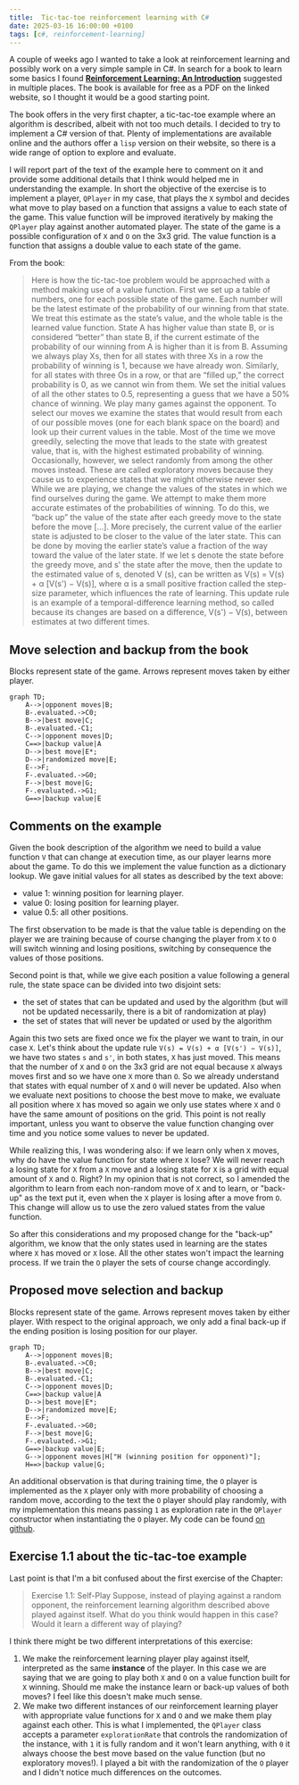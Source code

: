 ```yaml
---
title:  Tic-tac-toe reinforcement learning with C#
date: 2025-03-16 16:00:00 +0100
tags: [c#, reinforcement-learning]
---
```


A couple of weeks ago I wanted to take a look at reinforcement learning and possibly work on a very simple sample in C#. In search for a book to learn some basics I found [**Reinforcement Learning: An Introduction**](http://incompleteideas.net/book/the-book-2nd.html) suggested in multiple places. The book is available for free as a PDF on the linked website, so I thought it would be a good starting point.

The book offers in the very first chapter, a tic-tac-toe example where an algorithm is described, albeit with not too much details. I decided to try to implement a C# version of that. Plenty of implementations are available online and the authors offer a `lisp` version on their website, so there is a wide range of option to explore and evaluate.

<!-- truncate -->

I will report part of the text of the example here to comment on it and provide some additional details that I think would helped me in understanding the example. In short the objective of the exercise is to implement a player, `QPlayer` in my case, that plays the `X` symbol and decides what move to play based on a function that assigns a value to each state of the game. This value function will be improved iteratively by making the `QPlayer` play against another automated player. The state of the game is a possible configuration of `X` and `O` on the 3x3 grid. The value function is a function that assigns a double value to each state of the game.

From the book:

> Here is how the tic-tac-toe problem would be approached with a method
making use of a value function. First we set up a table of numbers, one for
each possible state of the game. Each number will be the latest estimate of
the probability of our winning from that state. We treat this estimate as the
state’s value, and the whole table is the learned value function. State A has
higher value than state B, or is considered “better” than state B, if the current
estimate of the probability of our winning from A is higher than it is from B.
Assuming we always play Xs, then for all states with three Xs in a row the
probability of winning is 1, because we have already won. Similarly, for all
states with three Os in a row, or that are “filled up,” the correct probability
is 0, as we cannot win from them. We set the initial values of all the other
states to 0.5, representing a guess that we have a 50% chance of winning.
We play many games against the opponent. To select our moves we examine
the states that would result from each of our possible moves (one for each blank
space on the board) and look up their current values in the table. Most of the
time we move greedily, selecting the move that leads to the state with greatest
value, that is, with the highest estimated probability of winning. Occasionally,
however, we select randomly from among the other moves instead. These are
called exploratory moves because they cause us to experience states that we
might otherwise never see.
While we are playing, we change the values of the states in which we find
ourselves during the game. We attempt to make them more accurate estimates
of the probabilities of winning. To do this, we “back up” the value of the state
after each greedy move to the state before the move [...]. More precisely, the current value of the earlier state is adjusted
to be closer to the value of the later state. This can be done by moving the
earlier state’s value a fraction of the way toward the value of the later state.
If we let s denote the state before the greedy move, and s' the state after
the move, then the update to the estimated value of s, denoted V (s), can be
written as
V(s) = V(s) + α [V(s') − V(s)],
where α is a small positive fraction called the step-size parameter, which influences the rate of learning. This update rule is an example of a temporal-difference learning method, so called because its changes are based on a difference, V(s') − V(s), between estimates at two different times.

## Move selection and backup from the book
Blocks represent state of the game. Arrows represent moves taken by either player.
```mermaid
graph TD;
    A-->|opponent moves|B;
    B-.evaluated.->C0;
    B-->|best move|C;
    B-.evaluated.-C1;
    C-->|opponent moves|D;
    C==>|backup value|A
    D-->|best move|E*;
    D-->|randomized move|E;
    E-->F;
    F-.evaluated.->G0;
    F-->|best move|G;
    F-.evaluated.->G1;
    G==>|backup value|E
```

## Comments on the example

Given the book description of the algorithm we need to build a value function `V` that can change at execution time, as our player learns more about the game. To do this we implement the value function as a dictionary lookup. We gave initial values for all states as described by the text above:
- value 1: winning position for learning player.
- value 0: losing position for learning player.
- value 0.5: all other positions.

The first observation to be made is that the value table is depending on the player we are training because of course changing the player from `X` to `O` will switch winning and losing positions, switching by consequence the values of those positions.

Second point is that, while we give each position a value following a general rule, the state space can be divided into two disjoint sets:
- the set of states that can be updated and used by the algorithm (but will not be updated necessarily, there is a bit of randomization at play)
- the set of states that will never be updated or used by the algorithm

Again this two sets are fixed once we fix the player we want to train, in our case `X`. Let's think about the update rule `V(s) = V(s) + α [V(s') − V(s)]`, we have two states `s` and `s'`, in both states, `X` has just moved. This means that the number of `X` and `O` on the 3x3 grid are not equal because `X` always moves first and so we have one `X` more than `O`. So we already understand that states with equal number of `X` and `O` will never be updated. Also when we evaluate next positions to choose the best move to make, we evaluate all position where `X` has moved so again we only use states where `X` and `O` have the same amount of positions on the grid. This point is not really important, unless you want to observe the value function changing over time and you notice some values to never be updated.

While realizing this, I was wondering also: if we learn only when `X` moves, why do have the value function for state where `X` lose? We will never reach a losing state for `X` from a `X` move and a losing state for `X` is a grid with equal amount of `X` and `O`. Right? In my opinion that is not correct, so I amended the algorithm to learn from each non-random move of `X` and to learn, or "back-up" as the text put it, even when the `X` player is losing after a move from `O`. This change will allow us to use the zero valued states from the value function.

So after this considerations and my proposed change for the "back-up" algorithm, we know that the only states used in learning are the states where `X` has moved or `X` lose. All the other states won't impact the learning process. If we train the `O` player the sets of course change accordingly.

## Proposed move selection and backup
Blocks represent state of the game. Arrows represent moves taken by either player. With respect to the original approach, we only add a final back-up if the ending position is losing position for our player.
```mermaid
graph TD;
    A-->|opponent moves|B;
    B-.evaluated.->C0;
    B-->|best move|C;
    B-.evaluated.-C1;
    C-->|opponent moves|D;
    C==>|backup value|A
    D-->|best move|E*;
    D-->|randomized move|E;
    E-->F;
    F-.evaluated.->G0;
    F-->|best move|G;
    F-.evaluated.->G1;
    G==>|backup value|E;
    G-->|opponent moves|H["H (winning position for opponent)"];
    H==>|backup value|G;
```

An additional observation is that during training time, the `O` player is implemented as the `X` player only with more probability of choosing a random move, according to the text the `O` player should play randomly, with my implementation this means passing `1` as exploration rate in the `QPlayer` constructor when instantiating the `O` player. My code can be found [on github](https://github.com/davidelettieri/tic-tac-toe-rl).

## Exercise 1.1 about the tic-tac-toe example

Last point is that I'm a bit confused about the first exercise of the Chapter:

> Exercise 1.1: Self-Play Suppose, instead of playing against a random
opponent, the reinforcement learning algorithm described above played against
itself. What do you think would happen in this case? Would it learn a different
way of playing?

I think there might be two different interpretations of this exercise:
1. We make the reinforcement learning player play against itself, interpreted as the same **instance** of the player. In this case we are saying that we are going to play both `X` and `O` on a value function built for `X` winning. Should me make the instance learn or back-up values of both moves? I feel like this doesn't make much sense.
2. We make two different instances of our reinforcement learning player with appropriate value functions for `X` and `O` and we make them play against each other. This is what I implemented, the `QPlayer` class accepts a parameter `explorationRate` that controls the randomization of the instance, with `1` it is fully random and it won't learn anything, with `0` it always choose the best move based on the value function (but no exploratory moves!). I played a bit with the randomization of the `O` player and I didn't notice much differences on the outcomes.

